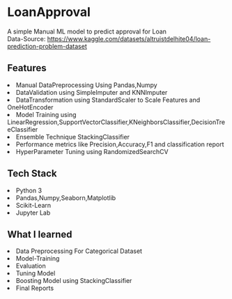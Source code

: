 # LoanApproval
A simple Manual ML model to predict approval for Loan <br>
Data-Source: https://www.kaggle.com/datasets/altruistdelhite04/loan-prediction-problem-dataset
## Features
<li>Manual DataPreprocessing Using Pandas,Numpy</li>
<li>DataValidation using SimpleImputer and KNNImputer</li>
<li>DataTransformation using StandardScaler to Scale Features and OneHotEncoder</li>
<li>Model Training using LinearRegression,SupportVectorClassifier,KNeighborsClassifier,DecisionTreeClassifier</li>
<li>Ensemble Technique StackingClassifier</li>
<li>Performance metrics like Precision,Accuracy,F1 and classification report</li>
<li>HyperParameter Tuning using RandomizedSearchCV</li>

## Tech Stack
<li>Python 3</li>
<li>Pandas,Numpy,Seaborn,Matplotlib</li>
<li>Scikit-Learn</li>
<li>Jupyter Lab</li>

## What I learned
<li>Data Preprocessing For Categorical Dataset</li>
<li>Model-Training</li>
<li>Evaluation</li>
<li>Tuning Model</li>
<li>Boosting Model using StackingClassifier</li>
<li>Final Reports</li>
